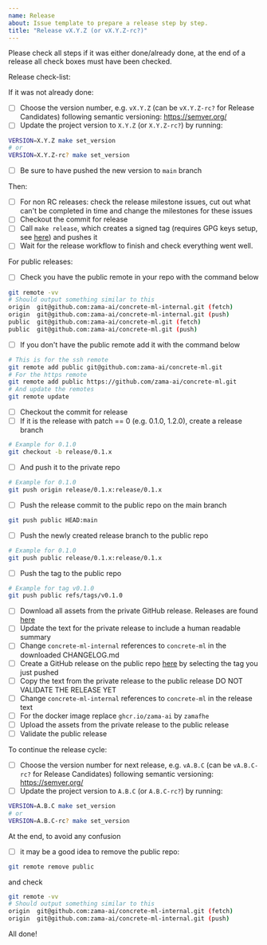 ```yaml
---
name: Release
about: Issue template to prepare a release step by step.
title: "Release vX.Y.Z (or vX.Y.Z-rc?)"
---
```

<!-- Make sure to set the proper version in the issue template -->
Please check all steps if it was either done/already done, at the end of a release all check boxes must have been checked.

Release check-list:
<!-- Note that some of these steps will be automated in the future -->
If it was not already done:
- [ ] Choose the version number, e.g. `vX.Y.Z` (can be `vX.Y.Z-rc?` for Release Candidates) following semantic versioning: https://semver.org/
- [ ] Update the project version to `X.Y.Z` (or `X.Y.Z-rc?`) by running:

```bash
VERSION=X.Y.Z make set_version
# or
VERSION=X.Y.Z-rc? make set_version
```
- [ ] Be sure to have pushed the new version to `main` branch


Then:
- [ ] For non RC releases: check the release milestone issues, cut out what can't be completed in time and change the milestones for these issues
- [ ] Checkout the commit for release
- [ ] Call `make release`, which creates a signed tag (requires GPG keys setup, see [here](https://docs.github.com/en/github/authenticating-to-github/managing-commit-signature-verification)) and pushes it
- [ ] Wait for the release workflow to finish and check everything went well.

For public releases:
- [ ] Check you have the public remote in your repo with the command below
```bash
git remote -vv
# Should output something similar to this
origin  git@github.com:zama-ai/concrete-ml-internal.git (fetch)
origin  git@github.com:zama-ai/concrete-ml-internal.git (push)
public  git@github.com:zama-ai/concrete-ml.git (fetch)
public  git@github.com:zama-ai/concrete-ml.git (push)
```
- [ ] If you don't have the public remote add it with the command below
```bash
# This is for the ssh remote
git remote add public git@github.com:zama-ai/concrete-ml.git
# For the https remote
git remote add public https://github.com/zama-ai/concrete-ml.git
# And update the remotes
git remote update
```

- [ ] Checkout the commit for release
- [ ] If it is the release with patch == 0 (e.g. 0.1.0, 1.2.0), create a release branch
```bash
# Example for 0.1.0
git checkout -b release/0.1.x
```
- [ ] And push it to the private repo
```bash
# Example for 0.1.0
git push origin release/0.1.x:release/0.1.x
```
- [ ] Push the release commit to the public repo on the main branch
```bash
git push public HEAD:main
```
- [ ] Push the newly created release branch to the public repo
```bash
# Example for 0.1.0
git push public release/0.1.x:release/0.1.x
```
- [ ] Push the tag to the public repo
```bash
# Example for tag v0.1.0
git push public refs/tags/v0.1.0
```
- [ ] Download all assets from the private GitHub release. Releases are found [here](https://github.com/zama-ai/concrete-ml-internal/releases)
- [ ] Update the text for the private release to include a human readable summary
- [ ] Change `concrete-ml-internal` references to `concrete-ml` in the downloaded CHANGELOG.md
- [ ] Create a GitHub release on the public repo [here](https://github.com/zama-ai/concrete-ml/releases/new) by selecting the tag you just pushed
- [ ] Copy the text from the private release to the public release DO NOT VALIDATE THE RELEASE YET
- [ ] Change `concrete-ml-internal` references to `concrete-ml` in the release text
- [ ] For the docker image replace `ghcr.io/zama-ai` by `zamafhe`
- [ ] Upload the assets from the private release to the public release
- [ ] Validate the public release

To continue the release cycle:
- [ ] Choose the version number for next release, e.g. `vA.B.C` (can be `vA.B.C-rc?` for Release Candidates) following semantic versioning: https://semver.org/
- [ ] Update the project version to `A.B.C` (or `A.B.C-rc?`) by running:

```bash
VERSION=A.B.C make set_version
# or
VERSION=A.B.C-rc? make set_version
```

At the end, to avoid any confusion
- [ ] it may be a good idea to remove the public repo:

```bash
git remote remove public
````

and check

```bash
git remote -vv
# Should output something similar to this
origin  git@github.com:zama-ai/concrete-ml-internal.git (fetch)
origin  git@github.com:zama-ai/concrete-ml-internal.git (push)
```

All done!
